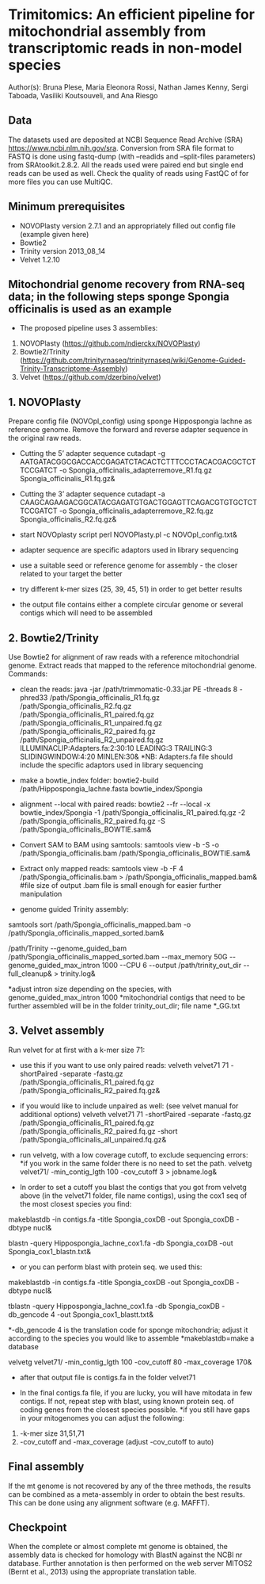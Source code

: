 # Trimitomics: An efficient pipeline for mitochondrial assembly from transcriptomic reads in non-model species
Author(s): Bruna Plese, Maria Eleonora Rossi, Nathan James Kenny, Sergi Taboada, Vasiliki Koutsouveli, and Ana Riesgo   

## Data

The datasets used are deposited at NCBI Sequence Read Archive (SRA) https://www.ncbi.nlm.nih.gov/sra. Conversion from SRA file format to FASTQ is done using fastq-dump (with –readids and –split-files parameters) from SRAtoolkit.2.8.2. All the reads used were paired end but single end reads can be used as well. Check the quality of reads using FastQC of for more files you can use MultiQC.

## Minimum prerequisites

* NOVOPlasty version 2.7.1 and an appropriately filled out config file (example given here)
* Bowtie2 
* Trinity version 2013_08_14 
* Velvet 1.2.10

## Mitochondrial genome recovery from RNA-seq data; in the following steps sponge Spongia officinalis is used as an example
* The proposed pipeline uses 3 assemblies:

1. NOVOPlasty (https://github.com/ndierckx/NOVOPlasty)
2. Bowtie2/Trinity (https://github.com/trinityrnaseq/trinityrnaseq/wiki/Genome-Guided-Trinity-Transcriptome-Assembly)
3. Velvet (https://github.com/dzerbino/velvet)

## 1. NOVOPlasty 

Prepare config file (NOVOpl_config) using sponge Hippospongia lachne as reference genome. Remove the forward and reverse adapter sequence in the original raw reads.

* Cutting the 5’ adapter sequence
cutadapt -g AATGATACGGCGACCACCGAGATCTACACTCTTTCCCTACACGACGCTCTTCCGATCT -o Spongia_officinalis_adapterremove_R1.fq.gz Spongia_officinalis_R1.fq.gz& 

* Cutting the 3’ adapter sequence
cutadapt -a CAAGCAGAAGACGGCATACGAGATGTGACTGGAGTTCAGACGTGTGCTCTTCCGATCT -o Spongia_officinalis_adapterremove_R2.fq.gz Spongia_officinalis_R2.fq.gz&  

* start NOVOplasty script
perl NOVOPlasty.pl -c NOVOpl_config.txt&

* adapter sequence are specific adaptors used in library sequencing
* use a suitable seed or reference genome for assembly - the closer related to your target the better
* try different k-mer sizes (25, 39, 45, 51) in order to get better results
* the output file contains either a complete circular genome or several contigs which will need to be assembled

## 2. Bowtie2/Trinity

Use Bowtie2 for alignment of raw reads with a reference mitochondrial genome. Extract reads that mapped to the reference mitochondrial genome. Commands:

* clean the reads:
java -jar /path/trimmomatic-0.33.jar PE -threads 8 -phred33 /path/Spongia_officinalis_R1.fq.gz /path/Spongia_officinalis_R2.fq.gz /path/Spongia_officinalis_R1_paired.fq.gz /path/Spongia_officinalis_R1_unpaired.fq.gz /path/Spongia_officinalis_R2_paired.fq.gz /path/Spongia_officinalis_R2_unpaired.fq.gz ILLUMINACLIP:Adapters.fa:2:30:10 LEADING:3 TRAILING:3 SLIDINGWINDOW:4:20 MINLEN:30&
*NB: Adapters.fa file should include the specific adaptors used in library sequencing

* make a bowtie_index folder:
bowtie2-build /path/Hippospongia_lachne.fasta bowtie_index/Spongia

* alignment --local with paired reads:
bowtie2 --fr --local -x bowtie_index/Spongia -1 /path/Spongia_officinalis_R1_paired.fq.gz -2 /path/Spongia_officinalis_R2_paired.fq.gz -S /path/Spongia_officinalis_BOWTIE.sam&

* Convert SAM to BAM using samtools: 
samtools view -b -S -o /path/Spongia_officinalis.bam /path/Spongia_officinalis_BOWTIE.sam&

* Extract only mapped reads: 
samtools view -b -F 4 /path/Spongia_officinalis.bam > /path/Spongia_officinalis_mapped.bam& #file size of output .bam file is small enough for easier further manipulation

* genome guided Trinity assembly:

samtools sort /path/Spongia_officinalis_mapped.bam -o /path/Spongia_officinalis_mapped_sorted.bam&

/path/Trinity --genome_guided_bam /path/Spongia_officinalis_mapped_sorted.bam --max_memory 50G --genome_guided_max_intron 1000 --CPU 6 --output /path/trinity_out_dir --full_cleanup& > trinity.log&

*adjust intron size depending on the species, with genome_guided_max_intron 1000
*mitochondrial contigs that need to be further assembled will be in the folder trinity_out_dir; file name *_GG.txt


## 3. Velvet assembly

Run velvet for at first with a k-mer size 71: 

* use this if you want to use only paired reads:
velveth velvet71 71 -shortPaired -separate -fastq.gz /path/Spongia_officinalis_R1_paired.fq.gz /path/Spongia_officinalis_R2_paired.fq.gz&

* if you would like to include unpaired as well: (see velvet manual for additional options)
velveth velvet71 71 -shortPaired -separate -fastq.gz /path/Spongia_officinalis_R1_paired.fq.gz /path/Spongia_officinalis_R2_paired.fq.gz -short /path/Spongia_officinalis_all_unpaired.fq.gz&

* run velvetg, with a low coverage cutoff, to exclude sequencing errors:
*if you work in the same folder there is no need to set the path. 
velvetg velvet71/ -min_contig_lgth 100 -cov_cutoff 3 > jobname.log&

* In order to set a cutoff you blast the contigs that you got from velvetg above (in the velvet71 folder, file name contigs), using the cox1 seq of the most closest species you find:

makeblastdb -in contigs.fa -title Spongia_coxDB -out Spongia_coxDB -dbtype nucl& 

blastn -query Hippospongia_lachne_cox1.fa -db Spongia_coxDB -out Spongia_cox1_blastn.txt&

* or you can perform blast with protein seq. we used this:

makeblastdb -in contigs.fa -title Spongia_coxDB -out Spongia_coxDB -dbtype nucl&

tblastn -query Hippospongia_lachne_cox1.fa -db Spongia_coxDB -db_gencode 4 -out Spongia_cox1_blastt.txt&

*-db_gencode 4 is the translation code for sponge mitochondria; adjust it according to the species you would like to assemble
*makeblastdb=make a database 

velvetg velvet71/ -min_contig_lgth 100 -cov_cutoff 80 -max_coverage 170&

* after that output file is contigs.fa in the folder velvet71

* In the final contigs.fa file, if you are lucky, you will have mitodata in few contigs. If not, repeat step with blast, using known protein seq. of coding genes from the closest species possible. 
*if you still have gaps in your mitogenomes you can adjust the following:
1. -k-mer size 31,51,71
2. -cov_cutoff and -max_coverage (adjust -cov_cutoff to auto)


## Final assembly
If the mt genome is not recovered by any of the three methods, the results can be combined as a meta-assembly in order to obtain the best results. This can be done using any alignment software (e.g. MAFFT). 

## Checkpoint
When the complete or almost complete mt genome is obtained, the assembly data is checked for homology with BlastN against the NCBI nr database. Further annotation is then performed on the web server MITOS2 (Bernt et al., 2013) using the appropriate translation table.
